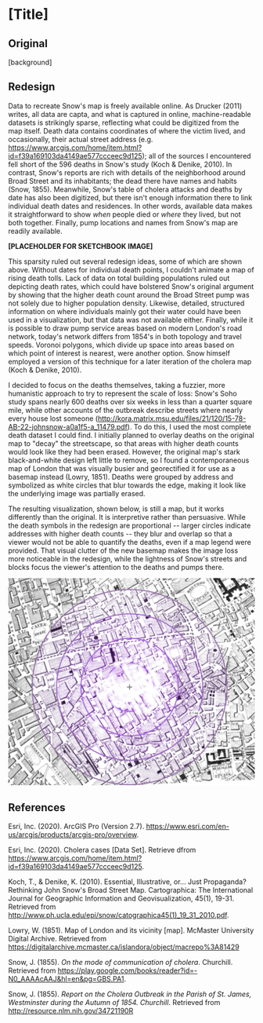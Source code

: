 # [Title]

## Original
[background]

## Redesign

Data to recreate Snow's map is freely available online. As Drucker (2011) writes, all data are capta, and what is captured in online, machine-readable datasets is strikingly sparse, reflecting what could be digitized from the map itself. Death data contains coordinates of where the victim lived, and occasionally, their actual street address (e.g. https://www.arcgis.com/home/item.html?id=f39a169103da4149ae577ccceec9d125); all of the sources I encountered fell short of the 596 deaths in Snow's study (Koch & Denike, 2010). In contrast, Snow's reports are rich with details of the neighborhood around Broad Street and its inhabitants; the dead there have names and habits (Snow, 1855). Meanwhile, Snow's table of cholera attacks and deaths by date has also been digitized, but there isn't enough information there to link individual death dates and residences. In other words, available data makes it straightforward to show _when_ people died or _where_ they lived, but not both together. Finally, pump locations and names from Snow's map are readily available.

**[PLACEHOLDER FOR SKETCHBOOK IMAGE]**

This sparsity ruled out several redesign ideas, some of which are shown above. Without dates for individual death points, I couldn't animate a map of rising death tolls. Lack of data on total building populations ruled out depicting death rates, which could have bolstered Snow's original argument by showing that the higher death count around the Broad Street pump was not solely due to higher population density. Likewise, detailed, structured information on where individuals mainly got their water could have been used in a visualization, but that data was not available either.  Finally, while it is possible to draw pump service areas based on modern London's road network, today's network differs from 1854's in both topology and travel speeds. Voronoi polygons, which divide up space into areas based on which point of interest is nearest, were another option. Snow himself employed a version of this technique for a later iteration of the cholera map (Koch & Denike, 2010).

I decided to focus on the deaths themselves, taking a fuzzier, more humanistic approach to try to represent the scale of loss: Snow's Soho study spans nearly 600 deaths over six weeks in less than a quarter square mile, while other accounts of the outbreak describe streets where nearly every house lost someone (http://kora.matrix.msu.edu/files/21/120/15-78-AB-22-johnsnow-a0a1f5-a_11479.pdf). To do this, I used the most complete death dataset I could find. I initially planned to overlay deaths on the original map to "decay" the streetscape, so that areas with higher death counts would look like they had been erased. However, the original map's stark black-and-white design left little to remove, so I found a contemporaneous map of London that was visually busier and georectified it for use as a basemap instead (Lowry, 1851). Deaths were grouped by address and symbolized as white circles that blur towards the edge, making it look like the underlying image was partially erased.

The resulting visualization, shown below, is still a map, but it works differently than the original. It is interpretive rather than persuasive. While the death symbols in the redesign are proportional -- larger circles indicate addresses with higher death counts -- they blur and overlap so that a viewer would not be able to quantify the deaths, even if a map legend were provided. That visual clutter of the new basemap makes the image loss more noticeable in the redesign, while the lightness of Snow's streets and blocks focus the viewer's attention to the deaths and pumps there.

![img](img/draft.png)



## References
Esri, Inc. (2020). ArcGIS Pro (Version 2.7). https://www.esri.com/en-us/arcgis/products/arcgis-pro/overview.

Esri, Inc. (2020). Cholera cases [Data Set]. Retrieve dfrom https://www.arcgis.com/home/item.html?id=f39a169103da4149ae577ccceec9d125.

Koch, T., & Denike, K. (2010). Essential, Illustrative, or… Just Propaganda? Rethinking John Snow's Broad Street Map. Cartographica: The International Journal for Geographic Information and Geovisualization, 45(1), 19-31. Retrieved from http://www.ph.ucla.edu/epi/snow/catographica45(1)_19_31_2010.pdf.

Lowry, W. (1851). Map of London and its vicinity [map]. McMaster University Digital Archive. Retrieved from https://digitalarchive.mcmaster.ca/islandora/object/macrepo%3A81429

Snow, J. (1855). _On the mode of communication of cholera_. Churchill. Retrieved from https://play.google.com/books/reader?id=-N0_AAAAcAAJ&hl=en&pg=GBS.PA1.

Snow, J. (1855). _Report on the Cholera Outbreak in the Parish of St. James, Westminster during the Autumn of 1854. Churchill_. Retrieved from http://resource.nlm.nih.gov/34721190R 

